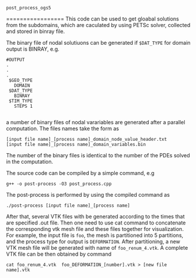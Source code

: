 ``post_process_ogs5``

=================
This code can be used to get gloabal solutions from the subdomains, which are caculated by using PETSc solver,  collected and stored in binray file.

The binary file of nodal solutiuons can be generated if ``$DAT_TYPE`` for domain output is BINRAY, e.g.
```
#OUTPUT
.
.
. 
 $GEO_TYPE
   DOMAIN 
 $DAT_TYPE
   BINRAY
 $TIM_TYPE
   STEPS 1
   
```
a number of binary files of nodal varariables are generated after a parallel computation. The files names take the form as
```
[input file name]_[process name]_domain_node_value_header.txt
[input file name]_[process name]_domain_variables.bin   
```

The number of the binary files is identical to the number of the PDEs solved in the computation.

The source code can be compiled by a simple command, e.g
```
g++ -o post-process -O3 post_process.cpp
```


The post-process is performed by using the compiled command as

```
./post-process [input file name]_[process name]
```

After that, several VTK files with be generated according to the times that are specified .out file. Then one need to use cat command to concatenate the corresponding vtk mesh file and these files together for visualization. For example, the input file is ``foo``, the mesh is partitioned into 5 partitions, and the process type for output is ``DEFORMATION``. After partitioning, a new VTK mesh file will be generated with name of ``foo_renum_4.vtk``. A complete VTK file can be then obtained by command
```
cat foo_renum_4.vtk  foo_DEFORMATION_[number].vtk > [new file name].vtk
```
